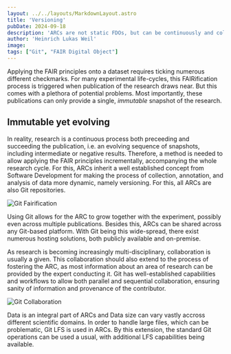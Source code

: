 ```yaml
---
layout: ../../layouts/MarkdownLayout.astro
title: 'Versioning'
pubDate: 2024-09-18
description: 'ARCs are not static FDOs, but can be continuously and collaboratively FAIRified, supported by Git versioning.'
author: 'Heinrich Lukas Weil'
image:
tags: ["Git", "FAIR Digital Object"]
---
```


Applying the FAIR principles onto a dataset requires ticking numerous different checkmarks. For many experimental life-cycles, this FAIRification process is triggered when publication of the research draws near. But this comes with a plethora of potential problems. Most importantly, these publications can only provide a single, *immutable* snapshot of the research.

## Immutable yet evolving

In reality, research is a continuous process both preceeding and succeeding the publication, i.e. an evolving sequence of snapshots, including intermediate or negative results. Therefore, a method is needed to allow applying the FAIR principles incrementally, accompanying the whole research cycle. For this, ARCs inherit a well established concept from Software Development for making the process of collection, annotation, and analysis of data more dynamic, namely versioning. For this, all ARCs are also Git repositories.

![Git Fairification](/arc-website/git-fairification.png)

Using Git allows for the ARC to grow together with the experiment, possibly even across multiple publications. Besides this, ARCs can be shared across any Git-based platform. With Git being this wide-spread, there exist numerous hosting solutions, both publicly available and on-premise.

As research is becoming increasingly multi-disciplinary, collaboration is usually a given. This collaboration should also extend to the process of fostering the ARC, as most information about an area of research can be provided by the expert conducting it. Git has well-established capabilities and workflows to allow both parallel and sequential collaboration, ensuring sanity of information and provenance of the contributor.

![Git Collaboration](/arc-website/git-collaboration.png)

Data is an integral part of ARCs and Data size can vary vastly accross different scientific domains. In order to handle large files, which can be problematic, Git LFS is used in ARCs. By this extension, the standard Git operations can be used a usual, with additional LFS capabilities being available.